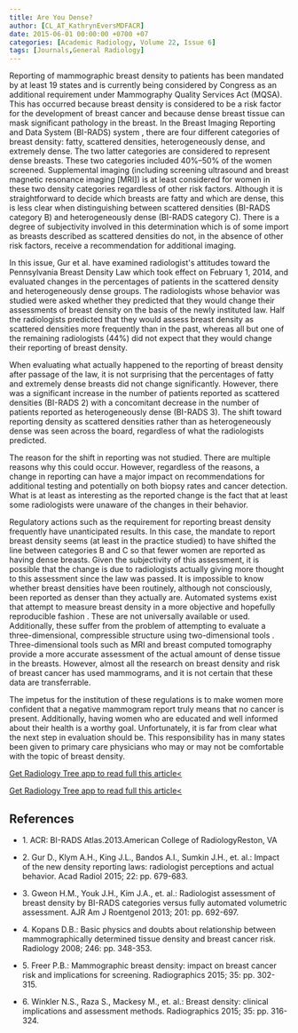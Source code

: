 ```yaml
---
title: Are You Dense?
author: [CL_AT_KathrynEversMDFACR]
date: 2015-06-01 00:00:00 +0700 +07
categories: [Academic Radiology, Volume 22, Issue 6]
tags: [Journals,General Radiology]
---
```

Reporting of mammographic breast density to patients has been mandated by at least 19 states and is currently being considered by Congress as an additional requirement under Mammography Quality Services Act (MQSA). This has occurred because breast density is considered to be a risk factor for the development of breast cancer and because dense breast tissue can mask significant pathology in the breast. In the Breast Imaging Reporting and Data System (BI-RADS) system , there are four different categories of breast density: fatty, scattered densities, heterogeneously dense, and extremely dense. The two latter categories are considered to represent dense breasts. These two categories included 40%–50% of the women screened. Supplemental imaging (including screening ultrasound and breast magnetic resonance imaging \[MRI\]) is at least considered for women in these two density categories regardless of other risk factors. Although it is straightforward to decide which breasts are fatty and which are dense, this is less clear when distinguishing between scattered densities (BI-RADS category B) and heterogeneously dense (BI-RADS category C). There is a degree of subjectivity involved in this determination which is of some import as breasts described as scattered densities do not, in the absence of other risk factors, receive a recommendation for additional imaging.

In this issue, Gur et al. have examined radiologist's attitudes toward the Pennsylvania Breast Density Law which took effect on February 1, 2014, and evaluated changes in the percentages of patients in the scattered density and heterogeneously dense groups. The radiologists whose behavior was studied were asked whether they predicted that they would change their assessments of breast density on the basis of the newly instituted law. Half the radiologists predicted that they would assess breast density as scattered densities more frequently than in the past, whereas all but one of the remaining radiologists (44%) did not expect that they would change their reporting of breast density.

When evaluating what actually happened to the reporting of breast density after passage of the law, it is not surprising that the percentages of fatty and extremely dense breasts did not change significantly. However, there was a significant increase in the number of patients reported as scattered densities (BI-RADS 2) with a concomitant decrease in the number of patients reported as heterogeneously dense (BI-RADS 3). The shift toward reporting density as scattered densities rather than as heterogeneously dense was seen across the board, regardless of what the radiologists predicted.

The reason for the shift in reporting was not studied. There are multiple reasons why this could occur. However, regardless of the reasons, a change in reporting can have a major impact on recommendations for additional testing and potentially on both biopsy rates and cancer detection. What is at least as interesting as the reported change is the fact that at least some radiologists were unaware of the changes in their behavior.

Regulatory actions such as the requirement for reporting breast density frequently have unanticipated results. In this case, the mandate to report breast density seems (at least in the practice studied) to have shifted the line between categories B and C so that fewer women are reported as having dense breasts. Given the subjectivity of this assessment, it is possible that the change is due to radiologists actually giving more thought to this assessment since the law was passed. It is impossible to know whether breast densities have been routinely, although not consciously, been reported as denser than they actually are. Automated systems exist that attempt to measure breast density in a more objective and hopefully reproducible fashion . These are not universally available or used. Additionally, these suffer from the problem of attempting to evaluate a three-dimensional, compressible structure using two-dimensional tools . Three-dimensional tools such as MRI and breast computed tomography provide a more accurate assessment of the actual amount of dense tissue in the breasts. However, almost all the research on breast density and risk of breast cancer has used mammograms, and it is not certain that these data are transferrable.

The impetus for the institution of these regulations is to make women more confident that a negative mammogram report truly means that no cancer is present. Additionally, having women who are educated and well informed about their health is a worthy goal. Unfortunately, it is far from clear what the next step in evaluation should be. This responsibility has in many states been given to primary care physicians who may or may not be comfortable with the topic of breast density.

[Get Radiology Tree app to read full this article<](https://clinicalpub.com/app)

[Get Radiology Tree app to read full this article<](https://clinicalpub.com/app)

## References

- 1\. ACR: BI-RADS Atlas.2013.American College of RadiologyReston, VA


- 2\. Gur D., Klym A.H., King J.L., Bandos A.I., Sumkin J.H., et. al.: Impact of the new density reporting laws: radiologist perceptions and actual behavior. Acad Radiol 2015; 22: pp. 679-683.


- 3\. Gweon H.M., Youk J.H., Kim J.A., et. al.: Radiologist assessment of breast density by BI-RADS categories versus fully automated volumetric assessment. AJR Am J Roentgenol 2013; 201: pp. 692-697.


- 4\. Kopans D.B.: Basic physics and doubts about relationship between mammographically determined tissue density and breast cancer risk. Radiology 2008; 246: pp. 348-353.


- 5\. Freer P.B.: Mammographic breast density: impact on breast cancer risk and implications for screening. Radiographics 2015; 35: pp. 302-315.


- 6\. Winkler N.S., Raza S., Mackesy M., et. al.: Breast density: clinical implications and assessment methods. Radiographics 2015; 35: pp. 316-324.